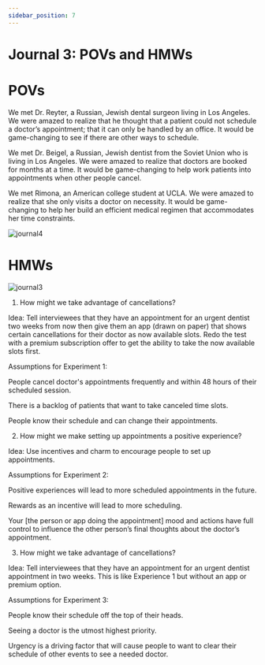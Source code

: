 ```yaml
---
sidebar_position: 7
---
```

# Journal 3: POVs and HMWs

# POVs

We met Dr. Reyter, a Russian, Jewish dental surgeon living in Los Angeles.
We were amazed to realize that he thought that a patient could not schedule a doctor’s appointment; that it can only be handled by an office.
It would be game-changing to see if there are other ways to schedule. 

We met Dr. Beigel, a Russian, Jewish dentist from the Soviet Union who is living in Los Angeles.
We were amazed to realize that doctors are booked for months at a time.
It would be game-changing to help work patients into appointments when other people cancel.

We met Rimona, an American college student at UCLA.
We were amazed to realize that she only visits a doctor on necessity.
It would be game-changing to help her build an efficient medical regimen that accommodates her time constraints.

![journal4](https://media.discordapp.net/attachments/871870426169610332/1182363687516917850/IMG_5486.jpg?ex=65846cfe&is=6571f7fe&hm=97ecbf25043479b3efc27d874926677d6e0c92029a7203082ee96f8ec571eaf5&=&format=webp&width=1446&height=1084)

# HMWs

![journal3](https://media.discordapp.net/attachments/871870426169610332/1181637112773218426/IMG_5486.jpg?ex=6581c851&is=656f5351&hm=2a60af5b9e29628603e9d95a883d5f1056d251701df20738a9fa9a2ed13333a0&=&format=webp&width=1446&height=1084)


1) How might we take advantage of cancellations?

Idea: Tell interviewees that they have an appointment for an urgent dentist two weeks from now then give them an app (drawn on paper) that shows certain cancellations for their doctor as now available slots. Redo the test with a premium subscription offer to get the ability to take the now available slots first. 

Assumptions for Experiment 1: 

People cancel doctor's appointments frequently and within 48 hours of their scheduled session.

There is a backlog of patients that want to take canceled time slots.

People know their schedule and can change their appointments. 


2) How might we make setting up appointments a positive experience? 

Idea: Use incentives and charm to encourage people to set up appointments. 

Assumptions for Experiment 2:

Positive experiences will lead to more scheduled appointments in the future.

Rewards as an incentive will lead to more scheduling.

Your [the person or app doing the appointment] mood and actions have full control to influence the other person’s final thoughts about the doctor’s appointment. 


3) How might we take advantage of cancellations?

Idea: Tell interviewees that they have an appointment for an urgent dentist appointment in two weeks. This is like Experience 1 but without an app or premium option.

Assumptions for Experiment 3:

People know their schedule off the top of their heads.

Seeing a doctor is the utmost highest priority. 

Urgency is a driving factor that will cause people to want to clear their schedule of other events to see a needed doctor.
